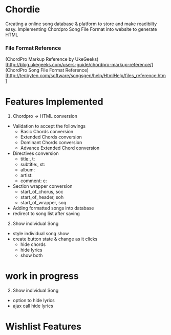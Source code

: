 # Chordie

Creating a online song database & platform to store and make readibilty easy.
Implementing Chordpro Song File Format into website to generate HTML

### File Format Reference
(ChordPro Markup Reference by UkeGeeks)[http://blog.ukegeeks.com/users-guide/chordpro-markup-reference/]
(ChordPro Song File Format Reference)[http://tenbyten.com/software/songsgen/help/HtmlHelp/files_reference.htm]

# Features Implemented
1. Chordpro -> HTML conversion
  - Validation to accept the followings
    - Basic Chords conversion
    - Extended Chords conversion
    - Dominant Chords conversion
    - Advance Extended Chord conversion
  - Directives conversion
    - title:, t:
    - subtitle:, st:
    - album:
    - artist:
    - comment: c:
  - Section wrapper conversion
    - start_of_chorus, soc
    - start_of_header, soh
    - start_of_wrapper, soq
  - Adding formatted songs into database
  - redirect to song list after saving
2. Show individual Song
  - style individual song show
  - create button state & change as it clicks
    - hide chords
    - hide lyrics
    - show both

# work in progress
2. Show individual Song
  - option to hide lyrics
  - ajax call hide lyrics




# Wishlist Features

